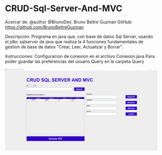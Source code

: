 # CRUD-Sql-Server-And-MVC

Acercar de:
@author @BrunoDev, Bruno Beltre Guzman
GitHub: https://github.com/BrunoBeltreGuzman

Descripción: 
Programa en java que, con base de datos Sql Server, 
usando el jdbc sqlserver de java que realiza la 4 funciones 
fundamentales de gestion de base de datos "Crear, Leer, Actualizar y Borrar".

Instrucciones: 
Configuracion de conexion en el archivo Conexion.java 
Para poder guardar las preferencias del usuario
Query en la carpeta Query 

![Image](https://github.com/BrunoBeltreGuzman/CRUD-Sql-Server-And-MVC/blob/master/Screenshots.png)

